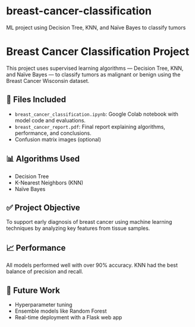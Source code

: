# breast-cancer-classification
ML project using Decision Tree, KNN, and Naïve Bayes to classify tumors
# Breast Cancer Classification Project

This project uses supervised learning algorithms — Decision Tree, KNN, and Naïve Bayes — to classify tumors as malignant or benign using the Breast Cancer Wisconsin dataset.

## 📂 Files Included
- `breast_cancer_classification.ipynb`: Google Colab notebook with model code and evaluations.
- `breast_cancer_report.pdf`: Final report explaining algorithms, performance, and conclusions.
- Confusion matrix images (optional)

## 📊 Algorithms Used
- Decision Tree
- K-Nearest Neighbors (KNN)
- Naïve Bayes

## ✅ Project Objective
To support early diagnosis of breast cancer using machine learning techniques by analyzing key features from tissue samples.

## 📈 Performance
All models performed well with over 90% accuracy. KNN had the best balance of precision and recall.

## 🧠 Future Work
- Hyperparameter tuning
- Ensemble models like Random Forest
- Real-time deployment with a Flask web app

